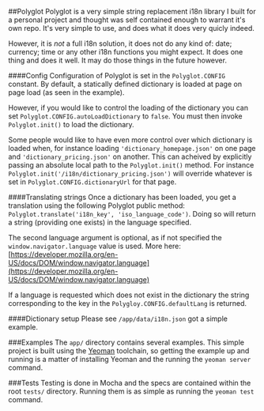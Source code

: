 ##Polyglot
Polyglot is a very simple string replacement i18n library I built for a personal project and thought was self contained enough to warrant it's own repo. It's very simple to use, and does what it does very quicly indeed.

However, it is *not* a full i18n solution, it does not do any kind of: date; currency; time or any other i18n functions you might expect. It does one thing and does it well. It may do those things in the future however.

####Config
Configuration of Polyglot is set in the `Polyglot.CONFIG` constant. By default, a statically defined dictionary is loaded at page on page load (as seen in the example).

However, if you would like to control the loading of the dictionary you can set `Polyglot.CONFIG.autoLoadDictionary` to `false`. You must then invoke `Polyglot.init()` to load the dictionary.

Some people would like to have even more control over which dictionary is loaded when, for instance loading `'dictionary_homepage.json'` on one page and `'dictionary_pricing.json'` on another. This can acheived by explicitly passing an absolute local path to the `Polyglot.init()` method. For instance `Polyglot.init('/i18n/dictionary_pricing.json')` will override whatever is set in `Polyglot.CONFIG.dictionaryUrl` for that page.

####Translating strings
Once a dictionary has been loaded, you get a translation using the following Polyglot public method: `Polyglot.translate('i18n_key', 'iso_language_code')`. Doing so will return a string (providing one exists) in the language specified.

The second language argument is optional, as if not specified the `window.navigator.language` value is used. More here: [https://developer.mozilla.org/en-US/docs/DOM/window.navigator.language](https://developer.mozilla.org/en-US/docs/DOM/window.navigator.language)

If a language is requested which does not exist in the dictionary the string corresponding to the key in the `Polygloy.CONFIG.defaultLang` is returned.

####Dictionary setup
Please see `/app/data/i18n.json` got a simple example.

###Examples
The `app/` directory contains several examples. This simple project is built using the [Yeoman](http://yeoman.io) toolchain, so getting the example up and running is a matter of installing Yeoman and the running the `yeoman server` command.

###Tests
Testing is done in Mocha and the specs are contained within the root `tests/` directory. Running them is as simple as running the `yeoman test` command.